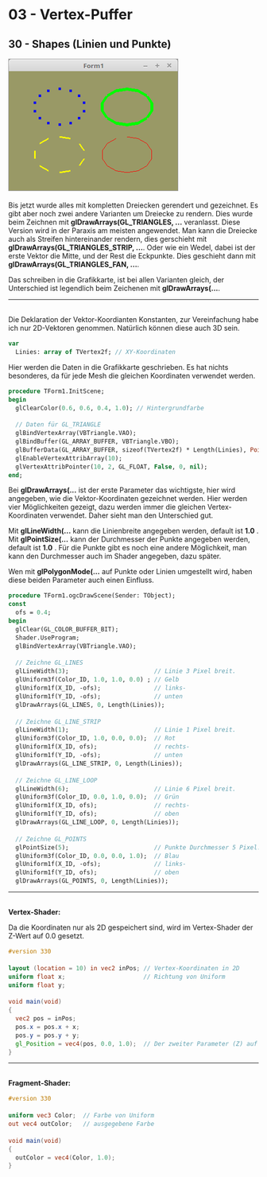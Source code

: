 # 03 - Vertex-Puffer
## 30 - Shapes (Linien und Punkte)

<img src="image.png" alt="Selfhtml"><br><br>
Bis jetzt wurde alles mit kompletten Dreiecken gerendert und gezeichnet. Es gibt aber noch zwei andere Varianten um Dreiecke zu rendern.
Dies wurde beim Zeichnen mit <b>glDrawArrays(GL_TRIANGLES, ...</b> veranlasst. Diese Version wird in der Paraxis am meisten angewendet.
Man kann die Dreiecke auch als Streifen hintereinander rendern, dies gerschieht mit <b>glDrawArrays(GL_TRIANGLES_STRIP, ...</b>.
Oder wie ein Wedel, dabei ist der erste Vektor die Mitte, und der Rest die Eckpunkte. Dies geschieht dann mit <b>glDrawArrays(GL_TRIANGLES_FAN, ...</b>.

Das schreiben in die Grafikkarte, ist bei allen Varianten gleich, der Unterschied ist legendlich beim Zeichenen mit <b>glDrawArrays(...</b>.
<hr><br>
Die Deklaration der Vektor-Koordianten Konstanten, zur Vereinfachung habe ich nur 2D-Vektoren genommen. Natürlich können diese auch 3D sein.

```pascal
var
  Linies: array of TVertex2f; // XY-Koordinaten
```

Hier werden die Daten in die Grafikkarte geschrieben.
Es hat nichts besonderes, da für jede Mesh die gleichen Koordinaten verwendet werden.

```pascal
procedure TForm1.InitScene;
begin
  glClearColor(0.6, 0.6, 0.4, 1.0); // Hintergrundfarbe

  // Daten für GL_TRIANGLE
  glBindVertexArray(VBTriangle.VAO);
  glBindBuffer(GL_ARRAY_BUFFER, VBTriangle.VBO);
  glBufferData(GL_ARRAY_BUFFER, sizeof(TVertex2f) * Length(Linies), Pointer(Linies), GL_STATIC_DRAW);
  glEnableVertexAttribArray(10);
  glVertexAttribPointer(10, 2, GL_FLOAT, False, 0, nil);
end;
```

Bei <b>glDrawArrays(...</b> ist der erste Parameter das wichtigste, hier wird angegeben, wie die Vektor-Koordinaten gezeichnet werden.
Hier werden vier Möglichkeiten gezeigt, dazu werden immer die gleichen Vertex-Koordinaten verwendet. Daher sieht man den Unterschied gut.

Mit <b>glLineWidth(...</b> kann die Linienbreite angegeben werden, default ist <b>1.0</b> .
Mit <b>glPointSize(...</b> kann der Durchmesser der Punkte angegeben werden, default ist <b>1.0</b> .
Für die Punkte gibt es noch eine andere Möglichkeit, man kann den Durchmesser auch im Shader angegeben, dazu später.

Wen mit <b>glPolygonMode(...</b> auf Punkte oder Linien umgestellt wird, haben diese beiden Parameter auch einen Einfluss.

```pascal
procedure TForm1.ogcDrawScene(Sender: TObject);
const
  ofs = 0.4;
begin
  glClear(GL_COLOR_BUFFER_BIT);
  Shader.UseProgram;
  glBindVertexArray(VBTriangle.VAO);

  // Zeichne GL_LINES
  glLineWidth(3);                        // Linie 3 Pixel breit.
  glUniform3f(Color_ID, 1.0, 1.0, 0.0) ; // Gelb
  glUniform1f(X_ID, -ofs);               // links-
  glUniform1f(Y_ID, -ofs);               // unten
  glDrawArrays(GL_LINES, 0, Length(Linies));

  // Zeichne GL_LINE_STRIP
  glLineWidth(1);                        // Linie 1 Pixel breit.
  glUniform3f(Color_ID, 1.0, 0.0, 0.0);  // Rot
  glUniform1f(X_ID, ofs);                // rechts-
  glUniform1f(Y_ID, -ofs);               // unten
  glDrawArrays(GL_LINE_STRIP, 0, Length(Linies));

  // Zeichne GL_LINE_LOOP
  glLineWidth(6);                        // Linie 6 Pixel breit.
  glUniform3f(Color_ID, 0.0, 1.0, 0.0);  // Grün
  glUniform1f(X_ID, ofs);                // rechts-
  glUniform1f(Y_ID, ofs);                // oben
  glDrawArrays(GL_LINE_LOOP, 0, Length(Linies));

  // Zeichne GL_POINTS
  glPointSize(5);                        // Punkte Durchmesser 5 Pixel.
  glUniform3f(Color_ID, 0.0, 0.0, 1.0);  // Blau
  glUniform1f(X_ID, -ofs);               // links-
  glUniform1f(Y_ID, ofs);                // oben
  glDrawArrays(GL_POINTS, 0, Length(Linies));
```

<hr><br>
<b>Vertex-Shader:</b>

Da die Koordinaten nur als 2D gespeichert sind, wird im Vertex-Shader der Z-Wert auf 0.0 gesetzt.

```glsl
#version 330

layout (location = 10) in vec2 inPos; // Vertex-Koordinaten in 2D
uniform float x;                      // Richtung von Uniform
uniform float y;
 
void main(void)
{
  vec2 pos = inPos;
  pos.x = pos.x + x;
  pos.y = pos.y + y;
  gl_Position = vec4(pos, 0.0, 1.0);  // Der zweiter Parameter (Z) auf 0.0
}

```

<hr><br>
<b>Fragment-Shader:</b>

```glsl
#version 330

uniform vec3 Color;  // Farbe von Uniform
out vec4 outColor;   // ausgegebene Farbe

void main(void)
{
  outColor = vec4(Color, 1.0);
}

```


